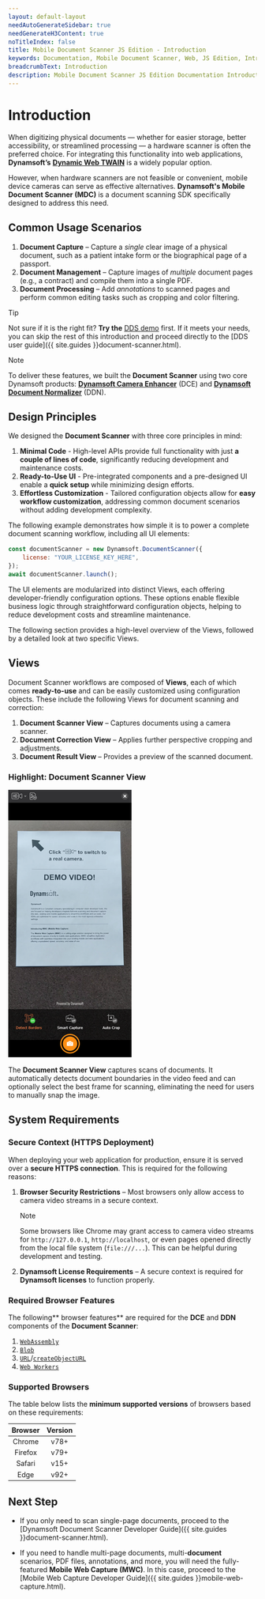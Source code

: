 ```yaml
---
layout: default-layout
needAutoGenerateSidebar: true
needGenerateH3Content: true
noTitleIndex: false
title: Mobile Document Scanner JS Edition - Introduction
keywords: Documentation, Mobile Document Scanner, Web, JS Edition, Introduction
breadcrumbText: Introduction
description: Mobile Document Scanner JS Edition Documentation Introduction
---
```


# Introduction

When digitizing physical documents — whether for easier storage, better accessibility, or streamlined processing — a hardware scanner is often the preferred choice. For integrating this functionality into web applications, **Dynamsoft’s** [**Dynamic Web TWAIN**](https://www.dynamsoft.com/web-twain/docs/introduction/index.html) is a widely popular option.

However, when hardware scanners are not feasible or convenient, mobile device cameras can serve as effective alternatives. **Dynamsoft's Mobile Document Scanner (MDC)** is a document scanning SDK specifically designed to address this need.

## Common Usage Scenarios

1. **Document Capture** – Capture a *single* clear image of a physical document, such as a patient intake form or the biographical page of a passport.
2. **Document Management** – Capture images of *multiple* document pages (e.g., a contract) and compile them into a single PDF.
3. **Document Processing** – Add *annotations* to scanned pages and perform common editing tasks such as cropping and color filtering.

> [!TIP]
> Not sure if it is the right fit? **Try the** [DDS demo](https://demo.dynamsoft.com/document-scanner/) first. If it meets your needs, you can skip the rest of this introduction and proceed directly to the [DDS user guide]({{ site.guides }}document-scanner.html).

> [!NOTE]
> To deliver these features, we built the **Document Scanner** using two core Dynamsoft products: [**Dynamsoft Camera Enhancer**](https://www.dynamsoft.com/camera-enhancer/docs/web/programming/javascript/user-guide/index.html?lang=javascript) (DCE) and [**Dynamsoft Document Normalizer**](https://www.dynamsoft.com/document-normalizer/docs/web/programming/javascript/user-guide/index.html?lang=javascript) (DDN).

## Design Principles

We designed the **Document Scanner** with three core principles in mind:

1. **Minimal Code** - High-level APIs provide full functionality with just **a couple of lines of code**, significantly reducing development and maintenance costs.
2. **Ready-to-Use UI** - Pre-integrated components and a pre-designed UI enable a **quick setup** while minimizing design efforts.
3. **Effortless Customization** - Tailored configuration objects allow for **easy workflow customization**, addressing common document scenarios without adding development complexity.

The following example demonstrates how simple it is to power a complete document scanning workflow, including all UI elements:

```javascript
const documentScanner = new Dynamsoft.DocumentScanner({
    license: "YOUR_LICENSE_KEY_HERE",
});
await documentScanner.launch();
```
The UI elements are modularized into distinct Views, each offering developer-friendly configuration options. These options enable flexible business logic through straightforward configuration objects, helping to reduce development costs and streamline maintenance.

The following section provides a high-level overview of the Views, followed by a detailed look at two specific Views.

## Views

Document Scanner workflows are composed of **Views**, each of which comes **ready-to-use** and can be easily customized using configuration objects. These include the following Views for document scanning and correction:

1. **Document Scanner View** – Captures documents using a camera scanner.
2. **Document Correction View** – Applies further perspective cropping and adjustments.
3. **Document Result View** – Provides a preview of the scanned document.

### Highlight: Document Scanner View

![Document Scanner View](/assets/imgs/document-scanner-view-demo.png)

The **Document Scanner View** captures scans of documents. It automatically detects document boundaries in the video feed and can optionally select the best frame for scanning, eliminating the need for users to manually snap the image.

## System Requirements

### Secure Context (HTTPS Deployment)

When deploying your web application for production, ensure it is served over a **secure HTTPS connection**. This is required for the following reasons:

1. **Browser Security Restrictions** – Most browsers only allow access to camera video streams in a secure context.
    > [!NOTE]
    > Some browsers like Chrome may grant access to camera video streams for `http://127.0.0.1`, `http://localhost`, or even pages opened directly from the local file system (`file:///...`). This can be helpful during development and testing.

2. **Dynamsoft License Requirements** – A secure context is required for **Dynamsoft licenses** to function properly.

### Required Browser Features

The following** browser features** are required for the **DCE** and **DDN** components of the **Document Scanner**:

1. [`WebAssembly`](https://caniuse.com/?search=WebAssembly)
2. [`Blob`](https://caniuse.com/?search=Blob)
3. [`URL`](https://caniuse.com/?search=URL)/[`createObjectURL`](https://caniuse.com/?search=createObjectURL)
4. [`Web Workers`](https://caniuse.com/?search=Worker)

### Supported Browsers

The table below lists the **minimum supported versions** of browsers based on these requirements:

| Browser | Version |
| :-----: | :-----: |
| Chrome  |  v78+   |
| Firefox |  v79+   |
| Safari  |  v15+   |
|  Edge   |  v92+   |

## Next Step

- If you only need to scan single-page documents, proceed to the [Dynamsoft Document Scanner Developer Guide]({{ site.guides }}document-scanner.html).

- If you need to handle multi-page documents, multi-**document** scenarios, PDF files, annotations, and more, you will need the fully-featured **Mobile Web Capture (MWC)**. In this case, proceed to the [Mobile Web Capture Developer Guide]({{ site.guides }}mobile-web-capture.html).
